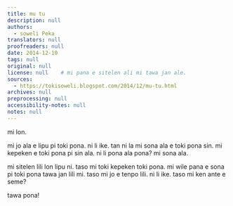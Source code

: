 ```yaml
---
title: mu tu
description: null
authors:
  - soweli Peka
translators: null
proofreaders: null
date: 2014-12-10
tags: null
original: null
license: null    # mi pana e sitelen ali mi tawa jan ale.
sources:
  - https://tokisoweli.blogspot.com/2014/12/mu-tu.html
archives: null
preprocessing: null
accessibility-notes: null
notes: null
---
```


mi lon.

mi jo ala e lipu pi toki pona. ni li ike. tan ni la mi sona ala e toki pona sin. mi kepeken e toki pona pi sin ala. ni li pona ala pona? mi sona ala.

mi sitelen lili lon lipu ni. taso mi toki kepeken toki pona. mi wile pana e sona pi toki pona tawa jan lili mi. taso mi jo e tenpo lili. ni li ike. taso mi ken ante e seme?


tawa pona!

<!-- 

Comments from Kaliputra (2015-01-10):

sina tawa. tan ni la sina toki e 'mi tawa'. mi kin li toki e 'tawa pona'.

pu pi sama lipu sin pi toki pona li suli ala, sina kepeken toki pona pi sin ala la jan li sona e sina.

-->